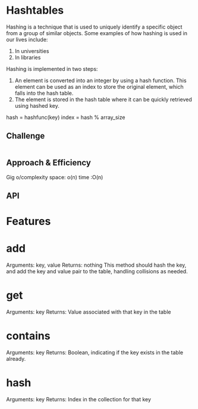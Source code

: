 # Hashtables
<!-- Short summary or background information -->

Hashing is a technique that is used to uniquely identify a specific object from a group of similar objects. Some examples of how hashing is used in our lives include:

1. In universities
2. In libraries

Hashing is implemented in two steps:
1. An element is converted into an integer by using a hash function. This element can be used as an index to store the original element, which falls into the hash table.
2. The element is stored in the hash table where it can be quickly retrieved using hashed key.

hash = hashfunc(key)
index = hash % array_size

## Challenge
<!-- Description of the challenge -->

![]()

## Approach & Efficiency
<!-- What approach did you take? Why? What is the Big O space/time for this approach? -->

Gig o/complexity
space: o(n)
time :O(n)

## API
<!-- Description of each method publicly available in each of your hashtable -->


# Features
# add
Arguments: key, value
Returns: nothing
This method should hash the key, and add the key and value pair to the table, handling collisions as needed.

# get
Arguments: key
Returns: Value associated with that key in the table

# contains
Arguments: key
Returns: Boolean, indicating if the key exists in the table already.

# hash
Arguments: key
Returns: Index in the collection for that key
